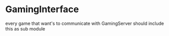 # GamingInterface
every game that want's to communicate with GamingServer should include this as sub module 
